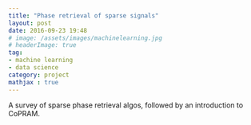 ```yaml
---
title: "Phase retrieval of sparse signals"
layout: post
date: 2016-09-23 19:48
# image: /assets/images/machinelearning.jpg
# headerImage: true
tag:
- machine learning
- data science
category: project
mathjax : true
---
```


A survey of sparse phase retrieval algos, followed by an introduction to CoPRAM.